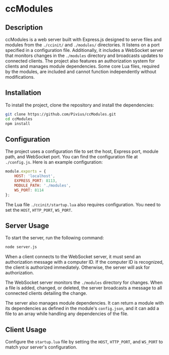 # ccModules

## Description

ccModules is a web server built with Express.js designed to serve files and modules from the ``./ccinit/`` and ``./modules/`` directories.
It listens on a port specified in a configuration file. Additionally, it includes a WebSocket server that monitors changes in the ``./modules`` directory and broadcasts updates to connected clients. 
The project also features an authorization system for clients and manages module dependencies. Some core Lua files, required by the modules, are included and cannot function independently without modifications.

## Installation

To install the project, clone the repository and install the dependencies:

```bash
git clone https://github.com/Pivius/ccModules.git
cd ccModules
npm install
```

## Configuration

The project uses a configuration file to set the host, Express port, module path, and WebSocket port. 
You can find the configuration file at ``./config.js``. Here is an example configuration:
```js
module.exports = {
    HOST: 'localhost',
    EXPRESS_PORT: 8113,
    MODULE_PATH: './modules',
    WS_PORT: 8114
};
```

The Lua file ``./ccinit/startup.lua`` also requires configuration. You need to set the ``HOST``, ``HTTP_PORT``, ``WS_PORT``.

## Server Usage
To start the server, run the following command:

```bash
node server.js
```

When a client connects to the WebSocket server, it must send an authorization message with a computer ID. If the computer ID is recognized, the client is authorized immediately. Otherwise, the server will ask for authorization.

The WebSocket server monitors the ``./modules`` directory for changes. When a file is added, changed, or deleted, the server broadcasts a message to all connected clients detailing the change.

The server also manages module dependencies. It can return a module with its dependencies as defined in the module's ``config.json``, and it can add a file to an array while handling any dependencies of the file.

## Client Usage

Configure the ``startup.lua`` file by setting the ``HOST``, ``HTTP_PORT``, and ``WS_PORT`` to match your server's configuration.
